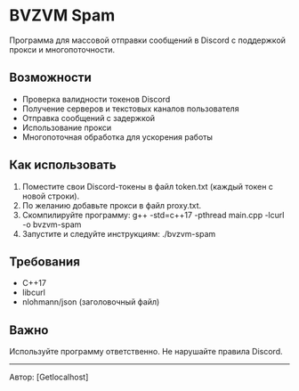 # BVZVM Spam

Программа для массовой отправки сообщений в Discord с поддержкой прокси и многопоточности.

## Возможности
- Проверка валидности токенов Discord
- Получение серверов и текстовых каналов пользователя
- Отправка сообщений с задержкой
- Использование прокси
- Многопоточная обработка для ускорения работы

## Как использовать

1. Поместите свои Discord-токены в файл token.txt (каждый токен с новой строки).
2. По желанию добавьте прокси в файл proxy.txt.
3. Скомпилируйте программу:
   g++ -std=c++17 -pthread main.cpp -lcurl -o bvzvm-spam
4. Запустите и следуйте инструкциям:
   ./bvzvm-spam

## Требования
- C++17
- libcurl
- nlohmann/json (заголовочный файл)

## Важно
Используйте программу ответственно. Не нарушайте правила Discord.

---

Автор: [Getlocalhost]
